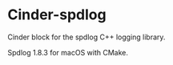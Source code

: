 # Cinder-spdlog

Cinder block for the spdlog C++ logging library.

Spdlog 1.8.3 for macOS with CMake.
